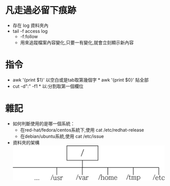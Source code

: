 # 凡走過必留下痕跡
* 存在 log 資料夾內
* tail -f access log
     * -f:follow
     * 用來追蹤檔案內容變化,只要一有變化,就會立刻顯示新內容

# 指令
* awk '{print $1}' 以空白或是tab取第幾個字
      * awk '{print $0}' 貼全部
* cut -d":" -f1
      * 以:分割取第一個欄位

# 雜記
* 如何判斷使用的是哪一個系統：
    * 在red-hat/fedora/centos系統下,使用 cat /etc/redhat-release
    * 在debian/ubuntu系統,使用 cat /etc/issue
* 資料夾的架構
![image](https://github.com/peter8995/Linux-Class/blob/108-2/media/Linux.png)

